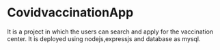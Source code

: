 # CovidvaccinationApp
It is a project in which the users can search and apply for the vaccination center.
It is deployed using nodejs,expressjs and database as mysql.

